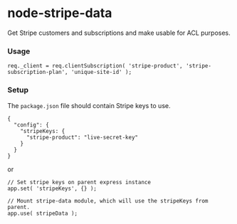 # node-stripe-data
Get Stripe customers and subscriptions and make usable for ACL purposes.


### Usage

```
req._client = req.clientSubscription( 'stripe-product', 'stripe-subscription-plan', 'unique-site-id' );
```


### Setup

The `package.json` file should contain Stripe keys to use.
```
{
  "config": {
    "stripeKeys: {
      "stripe-product": "live-secret-key"
    }
  }
}
```

or

```
// Set stripe keys on parent express instance
app.set( 'stripeKeys', {} );

// Mount stripe-data module, which will use the stripeKeys from parent.
app.use( stripeData );
```